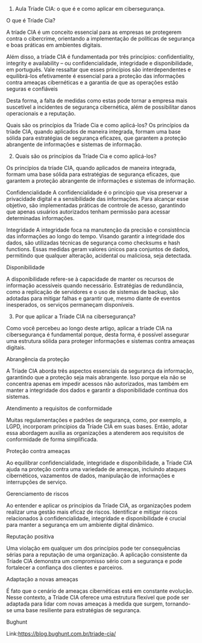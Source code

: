 1. Aula Tríade CIA: o que é e como aplicar em cibersegurança.

O que é Tríade Cia? </p>

A tríade CIA é um conceito essencial para as empresas se protegerem contra o cibercrime, orientando a implementação de políticas de segurança e boas práticas em ambientes digitais. </p>

Além disso, a tríade CIA é fundamentada por três princípios: confidentiality, integrity e availability – ou confidencialidade, integridade e disponibilidade, em português. Vale ressaltar que esses princípios são interdependentes e equilibrá-los efetivamente é essencial para a proteção das informações contra ameaças cibernéticas e a garantia de que as operações estão seguras e confiáveis  </p>

Desta forma, a falta de medidas como estas pode tornar a empresa mais  suscetível a incidentes de segurança cibernética, além de possibilitar danos operacionais e a reputação. </p>

Quais são os princípios da Tríade Cia e como aplicá-los?
Os princípios da tríade CIA, quando aplicados de maneira integrada, formam uma base sólida para estratégias de segurança eficazes, que garantem a proteção abrangente de informações e sistemas de informação.  </p>

2. Quais são os princípios da Tríade Cia e como aplicá-los? </p>

Os princípios da tríade CIA, quando aplicados de maneira integrada, formam uma base sólida para estratégias de segurança eficazes, que garantem a proteção abrangente de informações e sistemas de informação. </p>


Confidencialidade
A confidencialidade é o princípio que visa preservar a privacidade digital e a sensibilidade das informações. Para alcançar esse objetivo, são implementadas práticas de controle de acesso, garantindo que apenas usuários autorizados tenham permissão para acessar determinadas informações. </p>

Integridade
A integridade foca na manutenção da precisão e consistência das informações ao longo do tempo. Visando garantir a integridade dos dados, são utilizadas técnicas de segurança como checksums e hash functions. Essas medidas geram valores únicos para conjuntos de dados, permitindo que qualquer alteração, acidental ou maliciosa, seja detectada.

Disponibilidade </p>
A disponibilidade refere-se à capacidade de manter os recursos de informação acessíveis quando necessário. Estratégias de redundância, como a replicação de servidores e o uso de sistemas de backup, são adotadas para mitigar falhas e garantir que, mesmo diante de eventos inesperados, os serviços permaneçam disponíveis.</p>

3. Por que aplicar a Tríade CIA na cibersegurança? </p>

Como você percebeu ao longo deste artigo, aplicar a tríade CIA na cibersegurança é fundamental porque, desta forma, é possível assegurar uma estrutura sólida para proteger informações e sistemas contra ameaças digitais.  </p>


Abrangência da proteção </p>
A Tríade CIA aborda três aspectos essenciais da segurança da informação, garantindo que a proteção seja mais abrangente. Isso porque ela não se concentra apenas em impedir acessos não autorizados, mas também em manter a integridade dos dados e garantir a disponibilidade contínua dos sistemas. </p>

Atendimento a requisitos de conformidade </p>
Muitas regulamentações e padrões de segurança, como, por exemplo, a LGPD, incorporam princípios da Tríade CIA em suas bases. Então, adotar essa abordagem auxilia as organizações a atenderem aos requisitos de conformidade de forma simplificada.</p>

Proteção contra ameaças </p>
Ao equilibrar confidencialidade, integridade e disponibilidade, a Tríade CIA ajuda na proteção contra uma variedade de ameaças, incluindo ataques cibernéticos, vazamentos de dados, manipulação de informações e interrupções de serviço.

Gerenciamento de riscos</p>
Ao entender e aplicar os princípios da Tríade CIA, as organizações podem realizar uma gestão mais eficaz de riscos. Identificar e mitigar riscos relacionados à confidencialidade, integridade e disponibilidade é crucial para manter a segurança em um ambiente digital dinâmico. </p>

Reputação positiva </p>
Uma violação em qualquer um dos princípios pode ter consequências sérias para a reputação de uma organização. A aplicação consistente da Tríade CIA demonstra um compromisso sério com a segurança e pode fortalecer a confiança dos clientes e parceiros. </p>

Adaptação a novas ameaças</p>
É fato que o cenário de ameaças cibernéticas está em constante evolução. Nesse contexto, a Tríade CIA oferece uma estrutura flexível que pode ser adaptada para lidar com novas ameaças à medida que surgem, tornando-se uma base resiliente para estratégias de segurança.</p>

Bughunt</p>
Link:https://blog.bughunt.com.br/triade-cia/